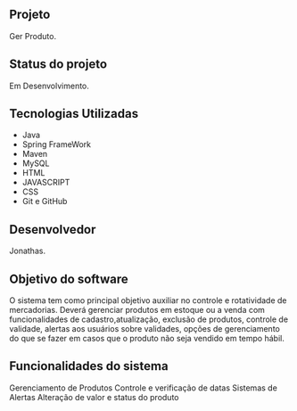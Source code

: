 ## Projeto

Ger Produto.

## Status do projeto

Em Desenvolvimento.

## Tecnologias Utilizadas

- Java
- Spring FrameWork
- Maven
- MySQL
- HTML
- JAVASCRIPT
- CSS
- Git e GitHub

## Desenvolvedor

Jonathas.

## Objetivo do software

O sistema tem como principal objetivo auxiliar no controle e rotatividade de mercadorias.
Deverá gerenciar produtos em estoque ou a venda com funcionalidades de cadastro,atualização, exclusão de produtos, controle de validade, alertas aos usuários sobre validades, opções de gerenciamento do que se fazer em casos que o produto não seja vendido em tempo hábil.

## Funcionalidades do sistema

Gerenciamento de Produtos
Controle e verificação de datas
Sistemas de Alertas
Alteração de valor e status do produto

